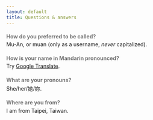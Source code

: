```yaml
---
layout: default
title: Questions & answers
---
```


<style>
  h2 { font-size: 1em; opacity: 0.6; margin-bottom: 0.3em; }
  h2 + p { margin-top: 0em; }
</style>

## How do you preferred to be called?

Mu-An, or muan (only as a username, _never_ capitalized).

## How is your name in Mandarin pronounced?

Try [Google Translate](https://translate.google.com/?sl=zh-TW&tl=en&text=%E9%82%B1%E3%80%81%E6%85%95%E3%80%81%E5%AE%89&op=translate).

## What are your pronouns?

She/her/她/妳.

## Where are you from?

I am from Taipei, Taiwan.
